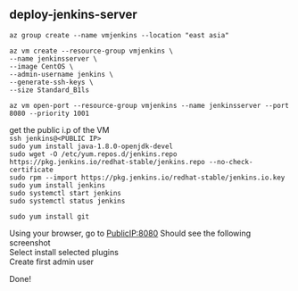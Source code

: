 ## deploy-jenkins-server ##  

`az group create --name vmjenkins --location "east asia"`

`az vm create --resource-group vmjenkins \`  
`--name jenkinsserver \`  
`--image CentOS \`  
`--admin-username jenkins \`  
`--generate-ssh-keys \`  
`--size Standard_B1ls `  

`az vm open-port --resource-group vmjenkins --name jenkinsserver --port 8080 --priority 1001`  

get the public i.p of the VM  
`ssh jenkins@<PUBLIC IP>`  
`sudo yum install java-1.8.0-openjdk-devel`  
`sudo wget -O /etc/yum.repos.d/jenkins.repo https://pkg.jenkins.io/redhat-stable/jenkins.repo --no-check-certificate`  
`sudo rpm --import https://pkg.jenkins.io/redhat-stable/jenkins.io.key`  
`sudo yum install jenkins`  
`sudo systemctl start jenkins`  
`sudo systemctl status jenkins`  

`sudo yum install git` 

Using your browser, go to <PublicIP:8080>
Should see the following screenshot  
Select install selected plugins  
Create first admin user  
  
Done!  
